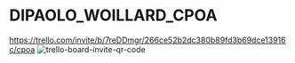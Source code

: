 # DIPAOLO_WOILLARD_CPOA

https://trello.com/invite/b/7reDDmgr/266ce52b2dc380b89fd3b69dce13916c/cpoa
![trello-board-invite-qr-code](https://user-images.githubusercontent.com/73029436/135448735-5727cafb-eaef-440b-8b11-2d1255d73a49.png)
